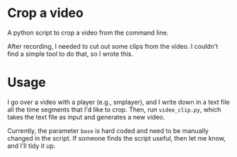 
# Crop a video
A python script to crop a video from the command line.

After recording, I needed to cut out some clips from the video. I couldn't find a simple tool to do that, so I wrote this. 

# Usage
I go over a video with a player (e.g., smplayer), and I write down in a text file all the time segments that I'd like to crop. Then, run `video_clip.py`, which takes the text file as input and generates a new video.

Currently, the parameter `base` is hard coded and need to be manually changed in the script. If someone finds the script useful, then let me know, and I'll tidy it up.


